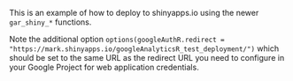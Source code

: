 This is an example of how to deploy to shinyapps.io using the newer `gar_shiny_*` functions. 

Note the additional option `options(googleAuthR.redirect = "https://mark.shinyapps.io/googleAnalyticsR_test_deployment/")` which should be set to the same URL as the redirect URL you need to configure in your Google Project for web application credentials.

